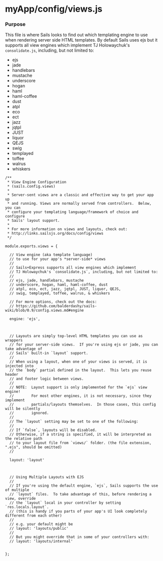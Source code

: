 # myApp/config/views.js
### Purpose
This file is where Sails looks to find out which templating engine to use when rendering server side HTML templates.  By default Sails uses ejs but it supports all view engines which implement TJ Holowaychuk's `consolidate.js`, including, but not limited to:

- ejs
- jade
- handlebars
- mustache
- underscore
- hogan
- haml
- haml-coffee
- dust
- atpl
- eco
- ect
- jazz
- jqtpl
- JUST
- liquor
- QEJS
- swig
- templayed
- toffee
- walrus
- whiskers

<docmeta name="uniqueID" value="viewsjs122314">
<docmeta name="displayName" value="views.js">

```
/**
 * View Engine Configuration
 * (sails.config.views)
 *
 * Server-sent views are a classic and effective way to get your app up
 * and running. Views are normally served from controllers.  Below, you can
 * configure your templating language/framework of choice and configure
 * Sails' layout support.
 *
 * For more information on views and layouts, check out:
 * http://links.sailsjs.org/docs/config/views
 */

module.exports.views = {

  // View engine (aka template language)
  // to use for your app's *server-side* views
  //
  // Sails+Express supports all view engines which implement
  // TJ Holowaychuk's `consolidate.js`, including, but not limited to:
  //
  // ejs, jade, handlebars, mustache
  // underscore, hogan, haml, haml-coffee, dust
  // atpl, eco, ect, jazz, jqtpl, JUST, liquor, QEJS,
  // swig, templayed, toffee, walrus, & whiskers

  // For more options, check out the docs:
  // https://github.com/balderdashy/sails-wiki/blob/0.9/config.views.md#engine

  engine: 'ejs',
  


  // Layouts are simply top-level HTML templates you can use as wrappers
  // for your server-side views.  If you're using ejs or jade, you can take advantage of
  // Sails' built-in `layout` support.
  //
  // When using a layout, when one of your views is served, it is injected into
  // the `body` partial defined in the layout.  This lets you reuse header
  // and footer logic between views.
  //
  // NOTE:  Layout support is only implemented for the `ejs` view engine!
  //        For most other engines, it is not necessary, since they implement
  //        partials/layouts themselves.  In those cases, this config will be silently
  //        ignored.
  //
  // The `layout` setting may be set to one of the following:
  //
  // If `false`, layouts will be disabled.
  // Otherwise, if a string is specified, it will be interpreted as the relative path
  // to your layout file from `views/` folder. (the file extension, ".ejs", should be omitted)
  //

  layout: 'layout'



  // Using Multiple Layouts with EJS
  //
  // If you're using the default engine, `ejs`, Sails supports the use of multiple
  // `layout` files.  To take advantage of this, before rendering a view, override
  // the `layout` local in your controller by setting `res.locals.layout`.
  // (this is handy if you parts of your app's UI look completely different from each other)
  //
  // e.g. your default might be
  // layout: 'layouts/public'
  //
  // But you might override that in some of your controllers with:
  // layout: 'layouts/internal'

  
};

```
